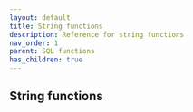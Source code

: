 ```yaml
---
layout: default
title: String functions
description: Reference for string functions
nav_order: 1
parent: SQL functions
has_children: true
---
```


## String functions
